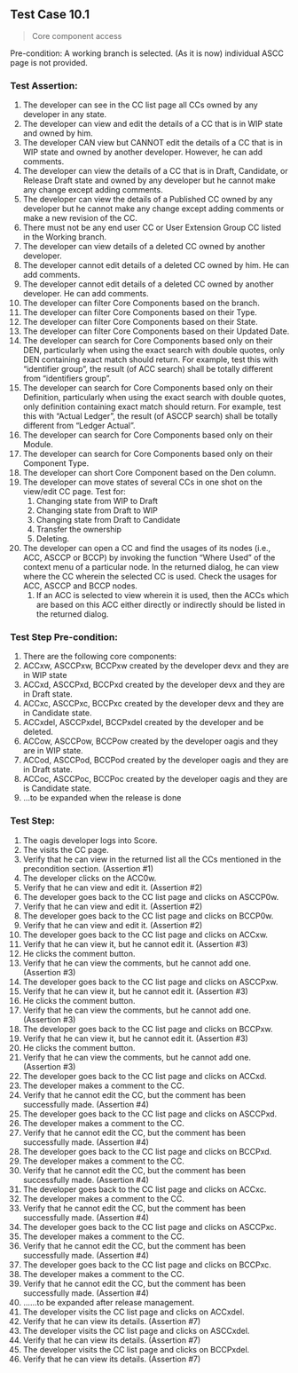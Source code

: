 ## Test Case 10.1

> Core component access

Pre-condition: A working branch is selected.
(As it is now) individual ASCC page is not provided.



### Test Assertion:

1. The developer can see in the CC list page all CCs owned by any developer in any state.
2. The developer can view and edit the details of a CC that is in WIP state and owned by him.
3. The developer CAN view but CANNOT edit the details of a CC that is in WIP state and owned by another developer. However, he can add comments.
4. The developer can view the details of a CC that is in Draft, Candidate, or Release Draft state and owned by any developer but he cannot make any change except adding comments.
5. The developer can view the details of a Published CC owned by any developer but he cannot make any change except adding comments or make a new revision of the CC.
6. There must not be any end user CC or User Extension Group CC listed in the Working branch.
7. The developer can view details of a deleted CC owned by another developer.
8. The developer cannot edit details of a deleted CC owned by him. He can add comments.
9. The developer cannot edit details of a deleted CC owned by another developer. He can add comments.
10. The developer can filter Core Components based on the branch.
11. The developer can filter Core Components based on their Type.
12. The developer can filter Core Components based on their State.
13. The developer can filter Core Components based on their Updated Date.
14. The developer can search for Core Components based only on their DEN, particularly when using the exact search with double quotes, only DEN containing exact match should return. For example, test this with “identifier group”, the result (of ACC search) shall be totally different from “identifiers group”.
15. The developer can search for Core Components based only on their Definition, particularly when using the exact search with double quotes, only definition containing exact match should return. For example, test this with “Actual Ledger”, the result (of ASCCP search) shall be totally different from “Ledger Actual”.
16. The developer can search for Core Components based only on their Module.
17. The developer can search for Core Components based only on their Component Type.
18. The developer can short Core Component based on the Den column.
19. The developer can move states of several CCs in one shot on the view/edit CC page. Test for:
	1. Changing state from WIP to Draft
	2. Changing state from Draft to WIP
	3. Changing state from Draft to Candidate
	4. Transfer the ownership
	5. Deleting.
20. The developer can open a CC and find the usages of its nodes (i.e., ACC, ASCCP or BCCP) by invoking the function “Where Used” of the context menu of a particular node. In the returned dialog, he can view where the CC wherein the selected CC is used. Check the usages for ACC, ASCCP and BCCP nodes.
	1. If an ACC is selected to view wherein it is used, then the ACCs which are based on this ACC either directly or indirectly should be listed in the returned dialog.

### Test Step Pre-condition:

1. There are the following core components:
2. ACCxw, ASCCPxw, BCCPxw created by the developer devx and they are in WIP state
3. ACCxd, ASCCPxd, BCCPxd created by the developer devx and they are in Draft state.
4. ACCxc, ASCCPxc, BCCPxc created by the developer devx and they are in Candidate state.
5. ACCxdel, ASCCPxdel, BCCPxdel created by the developer and be deleted.
6. ACCow, ASCCPow, BCCPow created by the developer oagis and they are in WIP state.
7. ACCod, ASCCPod, BCCPod created by the developer oagis and they are in Draft state.
8. ACCoc, ASCCPoc, BCCPoc created by the developer oagis and they are is Candidate state.
9. …to be expanded when the release is done

### Test Step:

1. The oagis developer logs into Score.
2. The visits the CC page.
3. Verify that he can view in the returned list all the CCs mentioned in the precondition section. (Assertion #1)
4. The developer clicks on the ACC0w.
5. Verify that he can view and edit it. (Assertion #2)
6. The developer goes back to the CC list page and clicks on ASCCP0w.
7. Verify that he can view and edit it. (Assertion #2)
8. The developer goes back to the CC list page and clicks on BCCP0w.
9. Verify that he can view and edit it. (Assertion #2)
10. The developer goes back to the CC list page and clicks on ACCxw.
11. Verify that he can view it, but he cannot edit it.  (Assertion #3)
12. He clicks the comment button.
13. Verify that he can view the comments, but he cannot add one. (Assertion #3)
14. The developer goes back to the CC list page and clicks on ASCCPxw.
15. Verify that he can view it, but he cannot edit it. (Assertion #3)
16. He clicks the comment button.
17. Verify that he can view the comments, but he cannot add one. (Assertion #3)
18. The developer goes back to the CC list page and clicks on BCCPxw.
19. Verify that he can view it, but he cannot edit it. (Assertion #3)
20. He clicks the comment button.
21. Verify that he can view the comments, but he cannot add one. (Assertion #3)
22. The developer goes back to the CC list page and clicks on ACCxd.
23. The developer makes a comment to the CC.
24. Verify that he cannot edit the CC, but the comment has been successfully made. (Assertion #4)
25. The developer goes back to the CC list page and clicks on ASCCPxd.
26. The developer makes a comment to the CC.
27. Verify that he cannot edit the CC, but the comment has been successfully made. (Assertion #4)
28. The developer goes back to the CC list page and clicks on BCCPxd.
29. The developer makes a comment to the CC.
30. Verify that he cannot edit the CC, but the comment has been successfully made. (Assertion #4)
31. The developer goes back to the CC list page and clicks on ACCxc.
32. The developer makes a comment to the CC.
33. Verify that he cannot edit the CC, but the comment has been successfully made. (Assertion #4)
34. The developer goes back to the CC list page and clicks on ASCCPxc.
35. The developer makes a comment to the CC.
36. Verify that he cannot edit the CC, but the comment has been successfully made. (Assertion #4)
37. The developer goes back to the CC list page and clicks on BCCPxc.
38. The developer makes a comment to the CC.
39. Verify that he cannot edit the CC, but the comment has been successfully made. (Assertion #4)
40. ……to be expanded after release management.
41. The developer visits the CC list page and clicks on ACCxdel.
42. Verify that he can view its details. (Assertion #7)
43. The developer visits the CC list page and clicks on ASCCxdel.
44. Verify that he can view its details. (Assertion #7)
45. The developer visits the CC list page and clicks on BCCPxdel.
46. Verify that he can view its details. (Assertion #7)